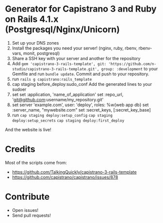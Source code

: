 # Generator for Capistrano 3 and Ruby on Rails 4.1.x (Postgresql/Nginx/Unicorn)

1. Set up your DNS zones
2. Install the packages you need your server! (nginx, ruby, rbenv, rbenv-vars, monit, postgresql)
3. Share a SSH key with your server and another for the repository
4. Add ``gem 'capistrano-3-rails-template', git: 'https://github.com/n-studio/capistrano-3-rails-template.git', group: :development`` to your Gemfile and run ``bundle update``. Commit and push to your repository.
5. run ``rails g capistrano:rails_template``
6. cap staging before_deploy:sudo_conf
Add the generated lines to your sudoer
7. set 
set :application, 'name_of_application'
set :repo_url, 'git@github.com:username/my_repository.git'
8. set
server 'example.com', user: 'deploy', roles: %w{web app db}
set :server_name, "mywebsite.com"
set :secret_keys, [:secret_key_base]
9. run
    ``cap staging deploy:setup_config``
    ``cap staging deploy:setup_secrets``
    ``cap staging deploy:first_deploy``
  
And the website is live!

# Credits

Most of the scripts come from:

* https://github.com/TalkingQuickly/capistrano-3-rails-template
* https://github.com/capistrano/capistrano/issues/878

# Contribute

* Open issues!
* Send pull requests!